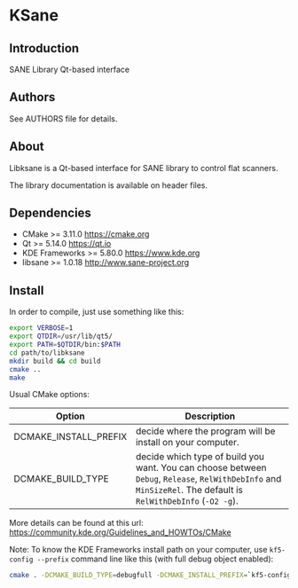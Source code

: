 # KSane

## Introduction

SANE Library Qt-based interface

## Authors

See AUTHORS file for details.

## About

Libksane is a Qt-based interface for SANE library to control flat scanners.

The library documentation is available on header files.

## Dependencies

 - CMake          >= 3.11.0                https://cmake.org
 - Qt             >= 5.14.0                https://qt.io
 - KDE Frameworks >= 5.80.0                https://www.kde.org
 - libsane        >= 1.0.18                http://www.sane-project.org

## Install

In order to compile, just use something like this:

```bash
export VERBOSE=1
export QTDIR=/usr/lib/qt5/
export PATH=$QTDIR/bin:$PATH
cd path/to/libksane
mkdir build && cd build
cmake ..
make
```

Usual CMake options:

| Option                | Description |
| -------               | ----------- |
| DCMAKE_INSTALL_PREFIX | decide where the program will be install on your computer. |
| DCMAKE_BUILD_TYPE     | decide which type of build you want. You can choose between `Debug`, `Release`, `RelWithDebInfo` and `MinSizeRel`. The default is `RelWithDebInfo` (`-O2 -g`). |

More details can be found at this url: https://community.kde.org/Guidelines_and_HOWTOs/CMake

Note: To know the KDE Frameworks install path on your computer, use `kf5-config --prefix` command line like this (with full debug object enabled):

```bash
cmake . -DCMAKE_BUILD_TYPE=debugfull -DCMAKE_INSTALL_PREFIX=`kf5-config --prefix`
```
